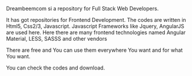 Dreambeemcom si a repository for Full Stack Web Developers.

It has got repositories for Frontend Development.
The codes are written in Html5, Css2/3, Javascript.
Javascript Frameworks like Jquery, AngularJS are used here.
Here there are many frontend technologies named Angular Material, LESS, SASSS and other vendors

There are free and You can use them everywhere You want and for what You want.

You can check the codes and download.

